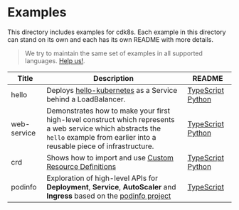# Examples

This directory includes examples for cdk8s. Each example in this directory can
stand on its own and each has its own README with more details.

> We try to maintain the same set of examples in all supported languages. [Help us!](../CONTRIBUTING.md).

Title|Description|README
-----|-----------|-----
hello|Deploys [hello-kubernetes](https://github.com/paulbouwer/hello-kubernetes) as a Service behind a LoadBalancer.|[TypeScript](./typescript/hello/README.md) [Python](python/hello/README.md)
web-service|Demonstrates how to make your first high-level construct which represents a web service which abstracts the `hello` example from earlier into a reusable piece of infrastructure.|[TypeScript](./typescript/web-service/README.md) [Python](./python/web-service/README.md)
crd|Shows how to import and use [Custom Resource Definitions](https://kubernetes.io/docs/concepts/extend-kubernetes/api-extension/custom-resources/)|[TypeScript](./typescript/crd/README.md) [Python](./python/crd/README.md)
podinfo|Exploration of high-level APIs for **Deployment**, **Service**, **AutoScaler** and **Ingress** based on the [podinfo project](https://hub.docker.com/r/stefanprodan/podinfo)|[TypeScript](./typscript/../typescript/podinfo/README.md)
